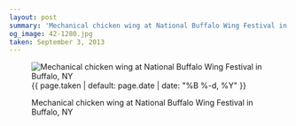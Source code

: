 ```yaml
---
layout: post
summary: 'Mechanical chicken wing at National Buffalo Wing Festival in Buffalo, NY'
og_image: 42-1280.jpg
taken: September 3, 2013
---
```


<figure class="post">
<img alt="Mechanical chicken wing at National Buffalo Wing Festival in Buffalo, NY" sizes="(min-width: 700px) 50vw, calc(100vw - 2rem)" src="{{ site.assets_url }}/42-640.jpg" srcset="{{ site.assets_url }}/42-1280.jpg 1280w, {{ site.assets_url }}/42-960.jpg 960w, {{ site.assets_url }}/42-640.jpg 640w, {{ site.assets_url }}/42-320.jpg 320w"/>
<figcaption>
<time>{{ page.taken | default: page.date | date: "%B %-d, %Y" }}</time>
<p>Mechanical chicken wing at National Buffalo Wing Festival in Buffalo, NY</p>
</figcaption>
</figure>
